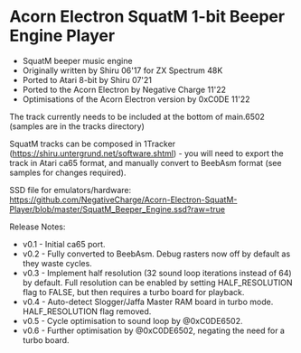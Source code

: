 # Acorn Electron SquatM 1-bit Beeper Engine Player

- SquatM beeper music engine
- Originally written by Shiru 06'17 for ZX Spectrum 48K
- Ported to Atari 8-bit by Shiru 07'21
- Ported to the Acorn Electron by Negative Charge 11'22
- Optimisations of the Acorn Electron version by 0xC0DE 11'22

The track currently needs to be included at the bottom of main.6502 (samples are in the tracks directory)

SquatM tracks can be composed in 1Tracker (https://shiru.untergrund.net/software.shtml) - you will need to export the track in Atari ca65 format, and manually convert to BeebAsm format (see samples for changes required).

SSD file for emulators/hardware: https://github.com/NegativeCharge/Acorn-Electron-SquatM-Player/blob/master/SquatM_Beeper_Engine.ssd?raw=true

Release Notes:

- v0.1 - Initial ca65 port.
- v0.2 - Fully converted to BeebAsm. Debug rasters now off by default as they waste cycles.
- v0.3 - Implement half resolution (32 sound loop iterations instead of 64) by default.  Full resolution can be enabled by setting HALF_RESOLUTION flag to FALSE, but then requires a turbo board for playback.
- v0.4 - Auto-detect Slogger/Jaffa Master RAM board in turbo mode. HALF_RESOLUTION flag removed.
- v0.5 - Cycle optimisation to sound loop by @0xC0DE6502.
- v0.6 - Further optimisation by @0xC0DE6502, negating the need for a turbo board.